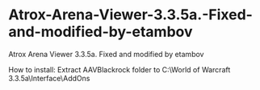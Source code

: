 # Atrox-Arena-Viewer-3.3.5a.-Fixed-and-modified-by-etambov
Atrox Arena Viewer 3.3.5a. Fixed and modified by etambov

How to install: Extract AAVBlackrock folder to C:\World of Warcraft 3.3.5a\Interface\AddOns
